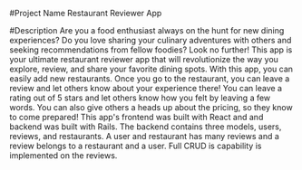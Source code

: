 #Project Name
Restaurant Reviewer App

#Description
Are you a food enthusiast always on the hunt for new dining experiences? Do you love sharing your culinary adventures with others and seeking recommendations from fellow foodies? Look no further! This app is your ultimate restaurant reviewer app that will revolutionize the way you explore, review, and share your favorite dining spots. 
With this app, you can easily add new restaurants. Once you go to the restaurant, you can leave a review and let others know about your experience there! You can leave a rating out of 5 stars and let others know how you felt by leaving a few words. You can also give others a heads up about the pricing, so they know to come prepared!
This app's frontend was built with React and and backend was built with Rails. The backend contains three models, users, reviews, and restaurants. A user and restaurant has many reviews and a review belongs to a restaurant and a user. Full CRUD is capability is implemented on the reviews. 